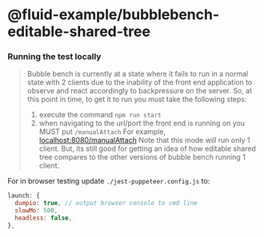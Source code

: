 # @fluid-example/bubblebench-editable-shared-tree

### Running the test locally

> Bubble bench is currently at a state where it fails to run in a normal state with 2 clients due to the inability of the front end application to observe and react accordingly to backpressure on the server. So, at this point in time, to get it to run you must take the following steps:
>
> 1.  execute the command `npm run start`
> 2.  when navigating to the url/port the front end is running on you MUST put `/manualAttach` For example, [localhost:8080/manualAttach](http://localhost:8080/manualAttach)
>     Note that this mode will run only 1 client. But, its still good for getting an idea of how editable shared tree compares to the other versions of bubble bench running 1 client.

For in browser testing update `./jest-puppeteer.config.js` to:

```javascript
launch: {
  dumpio: true, // output browser console to cmd line
  slowMo: 500,
  headless: false,
},
```
